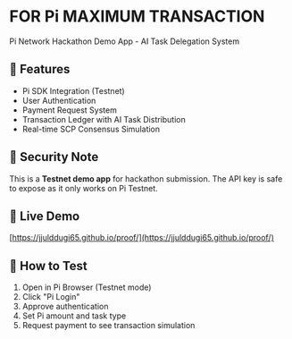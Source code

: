 # FOR Pi MAXIMUM TRANSACTION

Pi Network Hackathon Demo App - AI Task Delegation System

## 🎯 Features
- Pi SDK Integration (Testnet)
- User Authentication
- Payment Request System
- Transaction Ledger with AI Task Distribution
- Real-time SCP Consensus Simulation

## 🔐 Security Note
This is a **Testnet demo app** for hackathon submission.
The API key is safe to expose as it only works on Pi Testnet.

## 🚀 Live Demo
[https://jjulddugi65.github.io/proof/](https://jjulddugi65.github.io/proof/)

## 📱 How to Test
1. Open in Pi Browser (Testnet mode)
2. Click "Pi Login"
3. Approve authentication
4. Set Pi amount and task type
5. Request payment to see transaction simulation
